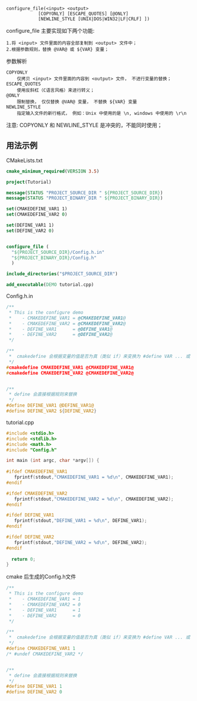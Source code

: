     
    configure_file(<input> <output>
                [COPYONLY] [ESCAPE_QUOTES] [@ONLY]
                [NEWLINE_STYLE [UNIX|DOS|WIN32|LF|CRLF] ])

configure_file 主要实现如下两个功能:

    1.将 <input> 文件里面的内容全部复制到 <output> 文件中；
    2.根据参数规则，替换 @VAR@ 或 ${VAR} 变量；


 参数解析

    COPYONLY
        仅拷贝 <input> 文件里面的内容到 <output> 文件， 不进行变量的替换；
    ESCAPE_QUOTES
        使用反斜杠（C语言风格）来进行转义；
    @ONLY
        限制替换， 仅仅替换 @VAR@ 变量， 不替换 ${VAR} 变量
    NEWLINE_STYLE
        指定输入文件的新行格式， 例如：Unix 中使用的是 \n, windows 中使用的 \r\n

注意: COPYONLY 和 NEWLINE_STYLE 是冲突的，不能同时使用；


## 用法示例

CMakeLists.txt
```cmake
cmake_minimum_required(VERSION 3.5)

project(Tutorial)

message(STATUS "PROJECT_SOURCE_DIR " ${PROJECT_SOURCE_DIR})
message(STATUS "PROJECT_BINARY_DIR " ${PROJECT_BINARY_DIR})

set(CMAKEDEFINE_VAR1 1)
set(CMAKEDEFINE_VAR2 0)

set(DEFINE_VAR1 1)
set(DEFINE_VAR2 0)


configure_file (
  "${PROJECT_SOURCE_DIR}/Config.h.in"
  "${PROJECT_BINARY_DIR}/Config.h"
  )

include_directories("$PROJECT_SOURCE_DIR")

add_executable(DEMO tutorial.cpp)
```


Config.h.in
```h
/**
 * This is the configure demo  
 *    - CMAKEDEFINE_VAR1 = @CMAKEDEFINE_VAR1@
 *    - CMAKEDEFINE_VAR2 = @CMAKEDEFINE_VAR2@
 *    - DEFINE_VAR1      = @DEFINE_VAR1@
 *    - DEFINE_VAR2      = @DEFINE_VAR2@
 */

/**
 *  cmakedefine 会根据变量的值是否为真（类似 if）来变换为 #define VAR ... 或  #undef VAR 
 */
#cmakedefine CMAKEDEFINE_VAR1 @CMAKEDEFINE_VAR1@
#cmakedefine CMAKEDEFINE_VAR2 @CMAKEDEFINE_VAR2@


/**
 * define 会直接根据规则来替换
 */
#define DEFINE_VAR1 @DEFINE_VAR1@
#define DEFINE_VAR2 ${DEFINE_VAR2}
```


tutorial.cpp
```cpp
#include <stdio.h>
#include <stdlib.h>
#include <math.h>
#include "Config.h"

int main (int argc, char *argv[]) {
  
#ifdef CMAKEDEFINE_VAR1
   fprintf(stdout,"CMAKEDEFINE_VAR1 = %d\n", CMAKEDEFINE_VAR1);
#endif 

#ifdef CMAKEDEFINE_VAR2
   fprintf(stdout,"CMAKEDEFINE_VAR2 = %d\n", CMAKEDEFINE_VAR2);
#endif 

#ifdef DEFINE_VAR1
   fprintf(stdout,"DEFINE_VAR1 = %d\n", DEFINE_VAR1);
#endif 

#ifdef DEFINE_VAR2
   fprintf(stdout,"DEFINE_VAR2 = %d\n", DEFINE_VAR2);
#endif 
 
  return 0;
}
```

cmake 后生成的Config.h文件
```h
/**
 * This is the configure demo  
 *    - CMAKEDEFINE_VAR1 = 1
 *    - CMAKEDEFINE_VAR2 = 0
 *    - DEFINE_VAR1      = 1
 *    - DEFINE_VAR2      = 0
 */

/**
 *  cmakedefine 会根据变量的值是否为真（类似 if）来变换为 #define VAR ... 或  #undef VAR 
 */
#define CMAKEDEFINE_VAR1 1
/* #undef CMAKEDEFINE_VAR2 */


/**
 * define 会直接根据规则来替换
 */
#define DEFINE_VAR1 1
#define DEFINE_VAR2 0
```